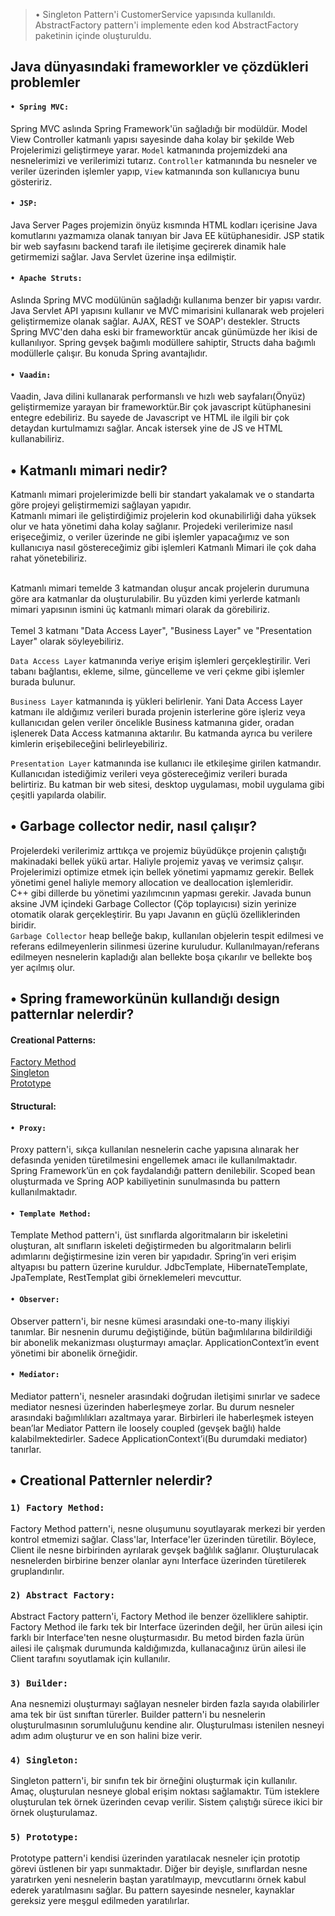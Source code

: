 >• Singleton Pattern'i CustomerService yapısında kullanıldı. AbstractFactory pattern'i implemente eden kod AbstractFactory paketinin içinde oluşturuldu.


## Java dünyasındaki frameworkler ve çözdükleri problemler

#### ``• Spring MVC: ``
Spring MVC aslında Spring Framework'ün sağladığı bir modüldür. Model View Controller katmanlı yapısı sayesinde daha kolay bir şekilde Web Projelerimizi geliştirmeye yarar.
``Model`` katmanında projemizdeki ana nesnelerimizi ve verilerimizi tutarız. ``Controller`` katmanında bu nesneler ve veriler üzerinden işlemler yapıp, ``View`` katmanında son kullanıcıya bunu gösteririz.

#### ``• JSP: ``
Java Server Pages projemizin önyüz kısmında HTML kodları içerisine Java komutlarını yazmamıza olanak tanıyan bir Java EE kütüphanesidir.
JSP statik bir web sayfasını backend tarafı ile iletişime geçirerek dinamik hale getirmemizi sağlar. Java Servlet üzerine inşa edilmiştir.

#### ```• Apache Struts: ```
Aslında Spring MVC modülünün sağladığı kullanıma benzer bir yapısı vardır. Java Servlet API yapısını kullanır ve MVC mimarisini kullanarak web projeleri geliştirmemize olanak sağlar.
AJAX, REST ve SOAP'ı destekler. Structs Spring MVC'den daha eski bir frameworktür ancak günümüzde her ikisi de kullanılıyor.
Spring gevşek bağımlı modüllere sahiptir, Structs daha bağımlı modüllerle çalışır. Bu konuda Spring avantajlıdır.

#### ``• Vaadin: ``
Vaadin, Java dilini kullanarak performanslı ve hızlı web sayfaları(Önyüz) geliştirmemize yarayan bir frameworktür.Bir çok javascript kütüphanesini entegre edebiliriz. Bu sayede de Javascript ve HTML ile ilgili bir çok detaydan kurtulmamızı sağlar. Ancak istersek yine de JS ve HTML kullanabiliriz.
## • Katmanlı mimari nedir?

Katmanlı mimari projelerimizde belli bir standart yakalamak ve o standarta göre projeyi geliştirmemizi sağlayan yapıdır.<br>
Katmanlı mimari ile geliştirdiğimiz projelerin kod okunabilirliği daha yüksek olur ve hata yönetimi daha kolay sağlanır.
Projedeki verilerimize nasıl erişeceğimiz, o veriler üzerinde ne gibi işlemler yapacağımız ve son kullanıcıya nasıl göstereceğimiz gibi işlemleri Katmanlı Mimari ile çok daha rahat yönetebiliriz.
<br><br>

Katmanlı mimari temelde 3 katmandan oluşur ancak projelerin durumuna göre ara katmanlar da oluşturulabilir.
Bu yüzden kimi yerlerde katmanlı mimari yapısının ismini üç katmanlı mimari olarak da görebiliriz.
<br><br>
Temel 3 katmanı "Data Access Layer", "Business Layer" ve "Presentation Layer" olarak söyleyebiliriz.

 ``Data Access Layer`` katmanında veriye erişim işlemleri gerçekleştirilir. Veri tabanı bağlantısı, ekleme, silme, güncelleme ve veri çekme gibi işlemler burada bulunur.

``Business Layer`` katmanında iş yükleri belirlenir. Yani Data Access Layer katmanı ile aldığımız verileri burada projenin isterlerine göre işleriz veya kullanıcıdan gelen veriler öncelikle Business katmanına gider, oradan işlenerek Data Access katmanına aktarılır. Bu katmanda ayrıca bu verilere kimlerin erişebileceğini belirleyebiliriz.

``Presentation Layer`` katmanında ise kullanıcı ile etkileşime girilen katmandır. Kullanıcıdan istediğimiz verileri veya göstereceğimiz verileri burada belirtiriz. Bu katman bir web sitesi, desktop uygulaması, mobil uygulama gibi çeşitli yapılarda olabilir.

## • Garbage collector nedir, nasıl çalışır?

Projelerdeki verilerimiz arttıkça ve projemiz büyüdükçe projenin çalıştığı makinadaki bellek yükü artar. Haliyle projemiz yavaş ve verimsiz çalışır.
Projelerimizi optimize etmek için bellek yönetimi yapmamız gerekir. Bellek yönetimi genel haliyle memory allocation ve deallocation işlemleridir.<br>
C++ gibi dillerde bu yönetimi yazılımcının yapması gerekir. Javada bunun aksine JVM içindeki Garbage Collector (Çöp toplayıcısı) sizin yerinize otomatik olarak gerçekleştirir. Bu yapı Javanın en güçlü özelliklerinden biridir.
<br>
``Garbage Collector`` heap belleğe bakıp, kullanılan objelerin tespit edilmesi ve referans edilmeyenlerin silinmesi üzerine kuruludur.
Kullanılmayan/referans edilmeyen nesnelerin kapladığı alan bellekte boşa çıkarılır ve bellekte boş yer açılmış olur.


## • Spring frameworkünün kullandığı design patternlar nelerdir?
#### Creational Patterns:
[Factory Method](https://github.com/LogoYazilimJavaSpringBootcamp/homework-2-ozzieonur#1-factory-method) <br>
[Singleton](https://github.com/LogoYazilimJavaSpringBootcamp/homework-2-ozzieonur#4-singleton-) <br>
[Prototype](https://github.com/LogoYazilimJavaSpringBootcamp/homework-2-ozzieonur#5-prototype-)<br>

#### Structural:
#### ``• Proxy: ``
Proxy pattern'i, sıkça kullanılan nesnelerin cache yapısına alınarak her defasında yeniden türetilmesini engellemek amacı ile kullanılmaktadır.
Spring Framework’ün en çok faydalandığı pattern denilebilir. Scoped bean oluşturmada ve Spring AOP kabiliyetinin sunulmasında bu pattern kullanılmaktadır.

#### ``• Template Method: ``
Template Method pattern'i, üst sınıflarda algoritmaların bir iskeletini oluşturan, alt sınıfların iskeleti değiştirmeden bu algoritmaların belirli adımlarını değiştirmesine izin veren bir yapıdadır.
Spring’in veri erişim altyapısı bu pattern üzerine kuruldur. JdbcTemplate, HibernateTemplate, JpaTemplate, RestTemplat gibi örneklemeleri mevcuttur.

#### ``• Observer: ``
Observer pattern'i, bir nesne kümesi arasındaki one-to-many ilişkiyi tanımlar. Bir nesnenin durumu değiştiğinde, bütün bağımlılarına bildirildiği bir abonelik mekanizması oluşturmayı amaçlar.
ApplicationContext’in event yönetimi bir abonelik örneğidir.

#### ``• Mediator: ``
Mediator pattern'i, nesneler arasındaki doğrudan iletişimi sınırlar ve sadece mediator nesnesi üzerinden haberleşmeye zorlar. Bu durum nesneler arasındaki bağımlılıkları azaltmaya yarar.
Birbirleri ile haberleşmek isteyen bean’lar Mediator Pattern ile loosely coupled (gevşek bağlı) halde kalabilmektedirler. Sadece ApplicationContext’i(Bu durumdaki mediator) tanırlar.

## • Creational Patternler nelerdir?

### ``1) Factory Method:``
Factory Method pattern'i, nesne oluşumunu soyutlayarak merkezi bir yerden kontrol etmemizi sağlar.
Class'lar, Interface'ler üzerinden türetilir. Böylece, Client ile nesne birbirinden ayrılarak gevşek bağlılık sağlanır. Oluşturulacak nesnelerden birbirine benzer olanlar aynı Interface üzerinden türetilerek gruplandırılır.

### ``2) Abstract Factory: ``
Abstract Factory pattern'i, Factory Method ile benzer özelliklere sahiptir. Factory Method ile farkı tek bir Interface üzerinden değil, her ürün ailesi için farklı bir Interface'ten nesne oluşturmasıdır.
Bu metod birden fazla ürün ailesi ile çalışmak durumunda kaldığımızda, kullanacağınız ürün ailesi ile Client tarafını soyutlamak için kullanılır.

### ``3) Builder: ``
Ana nesnemizi oluşturmayı sağlayan nesneler birden fazla sayıda olabilirler ama tek bir üst sınıftan türerler.
Builder pattern'i bu nesnelerin oluşturulmasının sorumluluğunu kendine alır. Oluşturulması istenilen nesneyi adım adım oluşturur ve en son halini bize verir.

### ``4) Singleton: ``
Singleton pattern'i, bir sınıfın tek bir örneğini oluşturmak için kullanılır. Amaç, oluşturulan nesneye global erişim noktası sağlamaktır. Tüm isteklere oluşturulan tek örnek üzerinden cevap verilir. Sistem çalıştığı sürece ikici bir örnek oluşturulamaz.

### ``5) Prototype: ``
Prototype pattern'i kendisi üzerinden yaratılacak nesneler için prototip görevi üstlenen bir yapı sunmaktadır. Diğer bir deyişle, sınıflardan nesne yaratırken yeni nesnelerin baştan yaratılmayıp, mevcutlarını örnek kabul ederek yaratılmasını sağlar. Bu pattern sayesinde nesneler, kaynaklar gereksiz yere meşgul edilmeden yaratılırlar.

